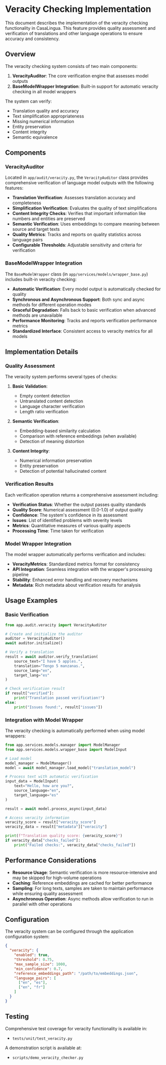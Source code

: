 # Veracity Checking Implementation

This document describes the implementation of the veracity checking functionality in CasaLingua. This feature provides quality assessment and verification of translations and other language operations to ensure accuracy and consistency.

## Overview

The veracity checking system consists of two main components:
1. **VeracityAuditor**: The core verification engine that assesses model outputs
2. **BaseModelWrapper Integration**: Built-in support for automatic veracity checking in all model wrappers

The system can verify:
- Translation quality and accuracy
- Text simplification appropriateness
- Missing numerical information
- Entity preservation
- Content integrity
- Semantic equivalence

## Components

### VeracityAuditor

Located in `app/audit/veracity.py`, the `VeracityAuditor` class provides comprehensive verification of language model outputs with the following features:

- **Translation Verification**: Assesses translation accuracy and completeness
- **Simplification Verification**: Evaluates the quality of text simplifications
- **Content Integrity Checks**: Verifies that important information like numbers and entities are preserved
- **Semantic Verification**: Uses embeddings to compare meaning between source and target texts
- **Quality Metrics**: Tracks and reports on quality statistics across language pairs
- **Configurable Thresholds**: Adjustable sensitivity and criteria for verification

### BaseModelWrapper Integration

The `BaseModelWrapper` class (in `app/services/models/wrapper_base.py`) includes built-in veracity checking:

- **Automatic Verification**: Every model output is automatically checked for quality
- **Synchronous and Asynchronous Support**: Both sync and async methods for different operation modes
- **Graceful Degradation**: Falls back to basic verification when advanced methods are unavailable
- **Performance Monitoring**: Tracks and reports verification performance metrics
- **Standardized Interface**: Consistent access to veracity metrics for all models

## Implementation Details

### Quality Assessment

The veracity system performs several types of checks:

1. **Basic Validation**:
   - Empty content detection
   - Untranslated content detection
   - Language character verification
   - Length ratio verification

2. **Semantic Verification**:
   - Embedding-based similarity calculation
   - Comparison with reference embeddings (when available)
   - Detection of meaning distortion

3. **Content Integrity**:
   - Numerical information preservation
   - Entity preservation
   - Detection of potential hallucinated content

### Verification Results

Each verification operation returns a comprehensive assessment including:

- **Verification Status**: Whether the output passes quality standards
- **Quality Score**: Numerical assessment (0.0-1.0) of output quality
- **Confidence**: The system's confidence in its assessment
- **Issues**: List of identified problems with severity levels
- **Metrics**: Quantitative measures of various quality aspects
- **Processing Time**: Time taken for verification

### Model Wrapper Integration

The model wrapper automatically performs verification and includes:

- **VeracityMetrics**: Standardized metrics format for consistency
- **API Integration**: Seamless integration with the wrapper's processing pipeline
- **Stability**: Enhanced error handling and recovery mechanisms
- **Metadata**: Rich metadata about verification results for analysis

## Usage Examples

### Basic Verification

```python
from app.audit.veracity import VeracityAuditor

# Create and initialize the auditor
auditor = VeracityAuditor()
await auditor.initialize()

# Verify a translation
result = await auditor.verify_translation(
    source_text="I have 5 apples.",
    translation="Tengo 5 manzanas.",
    source_lang="en",
    target_lang="es"
)

# Check verification result
if result["verified"]:
    print("Translation passed verification!")
else:
    print("Issues found:", result["issues"])
```

### Integration with Model Wrapper

The veracity checking is automatically performed when using model wrappers:

```python
from app.services.models.manager import ModelManager
from app.services.models.wrapper_base import ModelInput

# Load model
model_manager = ModelManager()
model = await model_manager.load_model("translation_model")

# Process text with automatic verification
input_data = ModelInput(
    text="Hello, how are you?",
    source_language="en",
    target_language="es"
)

result = await model.process_async(input_data)

# Access veracity information
veracity_score = result["veracity_score"]
veracity_data = result["metadata"]["veracity"]

print(f"Translation quality score: {veracity_score}")
if veracity_data["checks_failed"]:
    print("Failed checks:", veracity_data["checks_failed"])
```

## Performance Considerations

- **Resource Usage**: Semantic verification is more resource-intensive and may be skipped for high-volume operations
- **Caching**: Reference embeddings are cached for better performance
- **Sampling**: For long texts, samples are taken to maintain performance while ensuring quality assessment
- **Asynchronous Operation**: Async methods allow verification to run in parallel with other operations

## Configuration

The veracity system can be configured through the application configuration system:

```json
{
  "veracity": {
    "enabled": true,
    "threshold": 0.75,
    "max_sample_size": 1000,
    "min_confidence": 0.7,
    "reference_embeddings_path": "/path/to/embeddings.json",
    "language_pairs": [
      ["en", "es"],
      ["en", "fr"]
    ]
  }
}
```

## Testing

Comprehensive test coverage for veracity functionality is available in:
- `tests/unit/test_veracity.py`

A demonstration script is available at:
- `scripts/demo_veracity_checker.py`